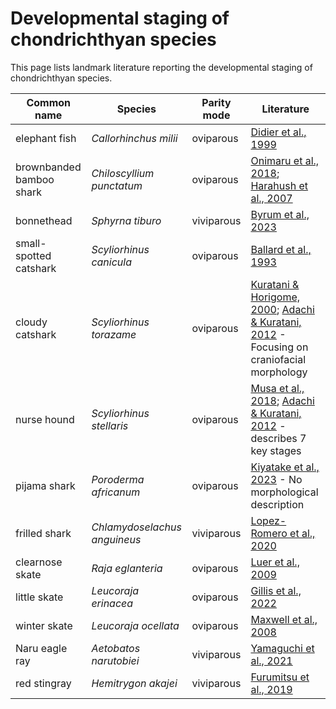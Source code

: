 # Developmental staging of chondrichthyan species

This page lists landmark literature reporting the developmental staging of chondrichthyan species.

|Common name|Species|Parity mode|Literature|
|----|----|----|----|
|elephant fish|*Callorhinchus milii*|oviparous|[Didier et al., 1999](https://onlinelibrary.wiley.com/doi/10.1002/(SICI)1097-4687(199804)236:1%3C25::AID-JMOR2%3E3.0.CO;2-N)|
|brownbanded bamboo shark|*Chiloscyllium punctatum*|oviparous|[Onimaru et al., 2018](https://anatomypubs.onlinelibrary.wiley.com/doi/10.1002/dvdy.24623); [Harahush et al., 2007](https://www.semanticscholar.org/paper/Captive-breeding-and-embryonic-development-of-%26-Harahush-Fischer/7989197b1b7d557f4d242c036f2b35c4adc04999)| 
|bonnethead|*Sphyrna tiburo*|viviparous|[Byrum et al., 2023](https://anatomypubs.onlinelibrary.wiley.com/doi/10.1002/dvdy.658)|
|small-spotted catshark|*Scyliorhinus canicula*|oviparous|[Ballard et al., 1993](https://onlinelibrary.wiley.com/doi/abs/10.1002/jez.1402670309)|
|cloudy catshark|*Scyliorhinus torazame*|oviparous|[Kuratani & Horigome, 2000](https://bioone.org/journals/Zoological-Science/volume-17/issue-7/zsj.17.893/Developmental-Morphology-of-Branchiomeric-Nerves-in-a-Cat-Shark-Scyliorhinus/10.2108/zsj.17.893.full); [Adachi & Kuratani, 2012](https://onlinelibrary.wiley.com/doi/10.1111/j.1525-142X.2012.00542.x) - Focusing on craniofacial morphology|
|nurse hound|*Scyliorhinus stellaris*|oviparous|[Musa et al., 2018]([https://bioone.org/journals/Zoological-Science/volume-17/issue-7/zsj.17.893/Developmental-Morphology-of-Branchiomeric-Nerves-in-a-Cat-Shark-Scyliorhinus/10.2108/zsj.17.893.full); [Adachi & Kuratani, 2012](https://onlinelibrary.wiley.com/doi/10.1111/j.1525-142X.2012.00542.x](https://journals.plos.org/plosone/article?id=10.1371/journal.pone.0206984)) - describes 7 key stages|
|pijama shark|*Poroderma africanum*|oviparous|[Kiyatake et al., 2023](https://onlinelibrary.wiley.com/doi/10.1111/jfb.15555) - No morphological description|
|frilled shark|*Chlamydoselachus anguineus*|viviparous|[Lopez-Romero et al., 2020](https://onlinelibrary.wiley.com/doi/10.1111/jfb.14352)|
|clearnose skate|*Raja eglanteria*|oviparous|[Luer et al., 2009](https://link.springer.com/chapter/10.1007/978-1-4020-9703-4_9)|
|little skate|*Leucoraja erinacea*|oviparous|[Gillis et al., 2022](https://www.sciencedirect.com/science/article/abs/pii/S007021532100106X?via%3Dihub)|
|winter skate|*Leucoraja ocellata*|oviparous|[Maxwell et al., 2008](https://anatomypubs.onlinelibrary.wiley.com/doi/10.1002/ar.20719)|
|Naru eagle ray|*Aetobatos narutobiei*|viviparous|[Yamaguchi et al., 2021](https://www.frontiersin.org/journals/marine-science/articles/10.3389/fmars.2021.768701/full)|
|red stingray|*Hemitrygon akajei*|viviparous|[Furumitsu et al., 2019](https://link.springer.com/article/10.1007/s10228-019-00687-9)|
